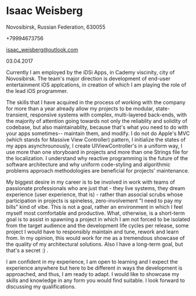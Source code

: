 # Isaac Weisberg

Novosibirsk, Russian Federation, 630055

+79994673756

isaac_weisberg@outlook.com

03.04.2017

Currently I am employed by the iDSi Apps, in Cademy viscinity, city of Novosibirsk. The team's major direction is development of end-user entertainment iOS applcations, in creation of which I am playing the role of the lead iOS programmer.

The skills that I have acquired in the process of working with the company for more than a year already allow my projects to be modular, state-transient, responsive systems with complex, multi-layered back-ends, with the majority of attention going towards not only the reliablity and solidity of codebase, but also maintainablity, because that's what you need to do with your apps sometimes-- maintain them, and modify. I do not do Apple's MVC (which stands for Massive View Controller) pattern, I initialize the states of my apps asynchrounously, I create UIViewController's in a uniform way, I use more than one storyboard in projects and more than one Strings file for the localization. I understand why reactive programming is the future of the software architecture and why uniform code-styling and algorithmic problems approach methodologies are beneficial for projects' maintenance.

My biggest desire in my career is to be involved in work with teams of passionate professionals who are just that - they live systems, they dream experience (user experience, that is) - rather than associal scrubs whose participation in projects is spineless, zero-involvement "I need to pay my bills" kind of vibe. This is not a goal, rather an environment in which I feel myself most comfortable and productive. What, otherwise, is a short-term goal is to assist in spawning a project in which I am not forced to be isolated from the target audience and the development life cycles per release, some project I would have to responsibly maintain and tune, rework and learn from. In my opinion, this would work for me as a tremendous showcase of the quality of my architectural solutions. Also I have a long-term goal, but that's a secret :) .

I am confident in my experience, I am open to learning and I expect the experience anywhere but here to be different in ways the development is approached, and thus, I am ready to adapt. I would like to showcase my skills and knowledge in any form you would find suitable. I look forward to discussing my qualifications.
